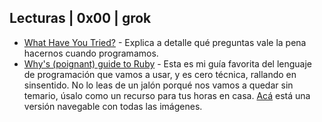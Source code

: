## Lecturas | 0x00 | grok

- [What Have You Tried?](http://whathaveyoutried.com/) - Explica a detalle qué preguntas vale la pena hacernos cuando programamos.
- [Why's (poignant) guide to Ruby](http://www.rubyinside.com/media/poignant-guide.pdf) - Esta es mi guía favorita del lenguaje de programación que vamos a usar, y es cero técnica, rallando en sinsentido. No lo leas de un jalón porqué nos vamos a quedar sin temario, úsalo como un recurso para tus horas en casa. [Acá](http://poignant.guide) está una versión navegable con todas las imágenes.
